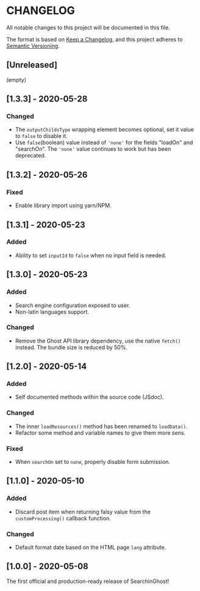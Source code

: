 # CHANGELOG

All notable changes to this project will be documented in this file.

The format is based on [Keep a Changelog](https://keepachangelog.com/en/1.0.0/),
and this project adheres to [Semantic Versioning](https://semver.org/spec/v2.0.0.html).


## [Unreleased]
(empty)

## [1.3.3] - 2020-05-28
### Changed
- The `outputChildsType` wrapping element becomes optional, set it value to `false` to disable it.
- Use `false`(boolean) value instead of `'none'` for the fields "loadOn" and "searchOn".
  The `'none'` value continues to work but has been deprecated.


## [1.3.2] - 2020-05-26
### Fixed
- Enable library import using yarn/NPM.


## [1.3.1] - 2020-05-23
### Added
- Ability to set `inputId` to `false` when no input field is needed.


## [1.3.0] - 2020-05-23
### Added
- Search engine configuration exposed to user.
- Non-latin languages support.

### Changed
- Remove the Ghost API library dependency, use the native `fetch()` instead. The bundle size is reduced by 50%.


## [1.2.0] - 2020-05-14
### Added
- Self documented methods within the source code (JSdoc).

### Changed
- The inner `loadResources()` method has been renamed to `loadData()`.
- Refactor some method and variable names to give them more sens.

### Fixed
- When `searchOn` set to `none`, properly disable form submission.


## [1.1.0] - 2020-05-10
### Added
- Discard post item when returning falsy value from the `customProcessing()` callback function.

### Changed
- Default format date based on the HTML page `lang` attribute.


## [1.0.0] - 2020-05-08

The first official and production-ready release of SearchinGhost!
